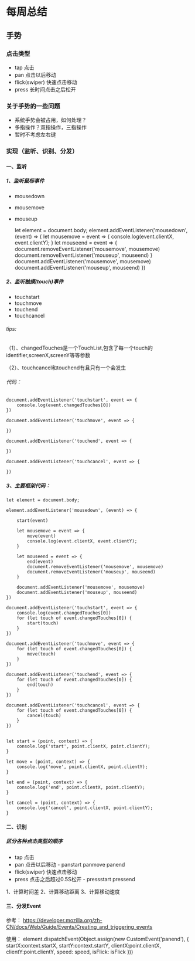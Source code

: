 # 每周总结

## 手势

### 点击类型
- tap 点击
- pan 点击以后移动
- flick(swiper) 快速点击移动
- press 长时间点击之后松开

### 关于手势的一些问题
- 系统手势会被占用，如何处理？
- 多指操作？双指操作，三指操作
- 暂时不考虑左右键

### 实现（监听、识别、分发）
#### 一、监听
##### 1、监听鼠标事件
- mousedown 
- mousemove 
- mouseup

    let element = document.body;
    element.addEventListener('mousedown', (event) => {
            let mousemove = event => {
                console.log(event.clientX, event.clientY);
            }
            let mouseend = event => {
                document.removeEventListener('mousemove', mousemove)
                document.removeEventListener('mouseup', mouseend)
            }
            document.addEventListener('mousemove', mousemove)
            document.addEventListener('mouseup', mouseend)
    })

##### 2、监听触摸(touch)事件
- touchstart
- touchmove
- touchend
- touchcancel

###### tips:
（1）、changedTouches是一个TouchList,包含了每一个touch的identifier,screenX,screenY等等参数

（2）、touchcancel和touchend有且只有一个会发生

###### 代码：
    document.addEventListener('touchstart', event => {
        console.log(event.changedTouches[0])
    })

    document.addEventListener('touchmove', event => {

    })

    document.addEventListener('touchend', event => {

    })

    document.addEventListener('touchcancel', event => {

    })

##### 3、主要框架代码：
    let element = document.body;

    element.addEventListener('mousedown', (event) => {

        start(event)

        let mousemove = event => {
            move(event)
            console.log(event.clientX, event.clientY);
        }

        let mouseend = event => {
            end(event)
            document.removeEventListener('mousemove', mousemove)
            document.removeEventListener('mouseup', mouseend)
        }

        document.addEventListener('mousemove', mousemove)
        document.addEventListener('mouseup', mouseend)
    })

    document.addEventListener('touchstart', event => {
        console.log(event.changedTouches[0])
        for (let touch of event.changedTouches[0]) {
            start(touch)
        }
    })

    document.addEventListener('touchmove', event => {
        for (let touch of event.changedTouches[0]) {
            move(touch)
        }
    })

    document.addEventListener('touchend', event => {
        for (let touch of event.changedTouches[0]) {
            end(touch)
        }
    })

    document.addEventListener('touchcancel', event => {
        for (let touch of event.changedTouches[0]) {
            cancel(touch)
        }
    })


    let start = (point, context) => {
        console.log('start', point.clientX, point.clientY);
    }

    let move = (point, context) => {
        console.log('move', point.clientX, point.clientY);
    }

    let end = (point, context) => {
        console.log('end', point.clientX, point.clientY);
    }

    let cancel = (point, context) => {
        console.log('cancel', point.clientX, point.clientY);
    }

#### 二、识别 
##### 区分各种点击类型的顺序
- tap 点击
- pan 点击以后移动 - panstart panmove panend
- flick(swiper) 快速点击移动
- press 点击之后超过0.5S松开 - pressstart pressend

1、计算时间差
2、计算移动距离
3、计算移动速度


#### 三、分发Event
参考：
https://developer.mozilla.org/zh-CN/docs/Web/Guide/Events/Creating_and_triggering_events

使用：
    element.dispatchEvent(Object.assign(new CustomEvent('panend'), {
        startX:context.startX,
        startY:context.startY,
        clientX:point.clientX,
        clientY:point.clientY,
        speed: speed,
        isFlick: isFlick
    }))
